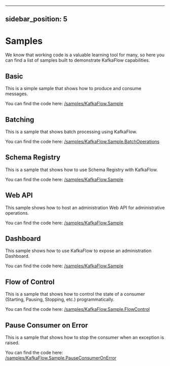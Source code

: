 * * *

## sidebar_position: 5

# Samples

We know that working code is a valuable learning tool for many, so here you can find a list of samples built to demonstrate KafkaFlow capabilities.

## Basic

This is a simple sample that shows how to produce and consume messages.

You can find the code here: [/samples/KafkaFlow.Sample](https://github.com/Farfetch/kafkaflow/tree/master/samples/KafkaFlow.Sample)

## Batching

This is a sample that shows batch processing using KafkaFlow.

You can find the code here: [/samples/KafkaFlow.Sample.BatchOperations](https://github.com/Farfetch/kafkaflow/tree/master/samples/KafkaFlow.Sample.BatchOperations)

## Schema Registry

This is a sample that shows how to use Schema Registry with KafkaFlow.

You can find the code here: [/samples/KafkaFlow.Sample](https://github.com/Farfetch/kafkaflow/tree/master/samples/KafkaFlow.Sample.SchemaRegistry)

## Web API

This sample shows how to host an administration Web API for administrative operations.

You can find the code here: [/samples/KafkaFlow.Sample](https://github.com/Farfetch/kafkaflow/tree/master/samples/KafkaFlow.Sample.WebApi)

## Dashboard

This sample shows how to use KafkaFlow to expose an administration Dashboard.

You can find the code here: [/samples/KafkaFlow.Sample](https://github.com/Farfetch/kafkaflow/tree/master/samples/KafkaFlow.Sample.Dashboard)

## Flow of Control

This is a sample that shows how to control the state of a consumer (Starting, Pausing, Stopping, etc.) programmatically.

You can find the code here: [/samples/KafkaFlow.Sample.FlowControl](https://github.com/Farfetch/kafkaflow/tree/master/samples/KafkaFlow.Sample.FlowControl)

## Pause Consumer on Error

This is a sample that shows how to stop the consumer when an exception is raised.

You can find the code here: [/samples/KafkaFlow.Sample.PauseConsumerOnError](https://github.com/Farfetch/kafkaflow/tree/master/samples/KafkaFlow.Sample.PauseConsumerOnError)
